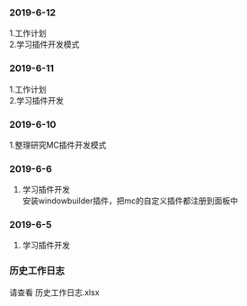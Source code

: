 ### 2019-6-12
1.工作计划<br>
2.学习插件开发模式

### 2019-6-11
1.工作计划<br>
2.学习插件开发

### 2019-6-10
1.整理研究MC插件开发模式

### 2019-6-6
1. 学习插件开发<br>
安装windowbuilder插件，把mc的自定义插件都注册到面板中

### 2019-6-5
1. 学习插件开发

### 历史工作日志
请查看  历史工作日志.xlsx
